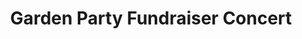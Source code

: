 ---
layout: project
title: "Garden Party Fundraiser Concert"
permalink: "/projects/2022/garden-party/"
projectyear: "2022"
categories: [project]
description: >
  Come enjoy some lighthearted fun in the beautiful weather by joining One Equall Musick for a special outdoor fundraiser concert! Not only will we perform some of our favourite choral pieces, but you’ll also get to hear ensemble members showcase their individual talents with solo pieces in various styles!<br><br>
  
  There will be refreshing lemonade, iced tea, and baked goods served in the lovely backyard setting of one of our ensemble members! There will also be a selection of artisanal items up for silent auction made by ensemble members, including handmade wooden charcuterie boards and placemats.<br><br>
  
  Proceeds from this fundraiser will support some exciting new projects from One Equall Musick which combine our love of early repertoire with new adventures in contemporary music. We are looking forward to a week-long workshop this summer where we will be developing two new programs for performance in 2022-23. "Panorama: Music for Upper Voices" features an array of music by living, predominantly female composers, including a commissioned work for treble voices and cello by Canadian composer Kim Farris-Manning. "Sarah was Ninety Years Old" is structured around three pieces by Arvo Pärt and includes Renaissance and contemporary works.<br><br>
  
  Your support will enable our ensemble to grow in new directions as we return to the live concert stage. We are very excited to be developing these new programs and can't wait to share this music with you in the coming year.
lead: 
performances:
  - title: "Garden Party Fundraiser Concert"
    subtitle: 
    date: "June 11, 2022"
    time: "5-7 pm"
    venue: ""
    address: "600 Argyle Avenue, Westmount, H3Y 3B7"
    ticketsurl: "http://www.zeffy.com/en/ticketing/522b08cc-adae-4394-95ea-df022306e55d"
    ticketstext: "$35 regular, $15 students/artists"
    facebookurl: "https://www.facebook.com/events/3212329792316439"
    posterimage: "2022/garden_party.jpg"
    guests:
---
